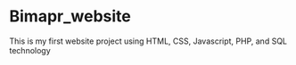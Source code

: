 # Bimapr_website
This is my first website project using HTML, CSS, Javascript, PHP, and SQL technology
